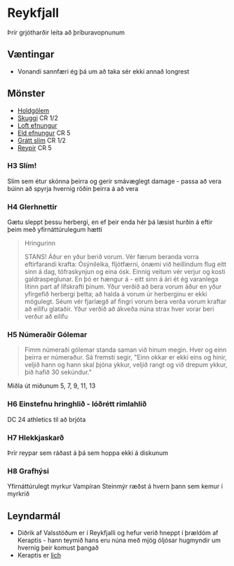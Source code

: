 # Reykfjall

Þrír grjótharðir leita að þríburavopnunum

## Væntingar
- Vonandi sannfæri ég þá um að taka sér ekki annað longrest

## Mönster
- [Holdgólem](https://www.dndbeyond.com/monsters/16863-flesh-golem)
- [Skuggi](https://www.dndbeyond.com/monsters/17010-shadow) CR 1/2
- [Loft efnungur](https://www.dndbeyond.com/monsters/16774-air-elemental)
- [Eld efnungur](https://www.dndbeyond.com/monsters/16861-fire-elemental) CR 5
- [Grátt slím](https://www.dndbeyond.com/monsters/16909-gray-ooze) CR 1/2
- [Reypir](https://www.dndbeyond.com/monsters/16999-roper) CR 5

### H3 Slím!
Slím sem étur skónna þeirra og gerir smávæglegt damage - passa að vera búinn að 
spyrja hvernig röðin þeirra á að vera

### H4 Glerhnettir
Gætu sleppt þessu herbergi, en ef þeir enda hér þá læsist hurðin á eftir þeim 
með yfirnáttúrulegum hætti

> Hringurinn
> 
> STANS! Áður en yður berið vorum. Vér færum beranda vorra eftirfarandi krafta:
> Ósýnileika, fljótfærni, ónæmi við heillindum flug eitt sinn á dag, 
> töfraskynjun og eina ósk. Einnig veitum vér verjur og kosti galdraspeglunar. 
> En þó er hængur á - eitt sinn á ári ét ég varanlega lítinn part af lífskrafti 
> þínum. Yður verðið að bera vorum áður en yður yfirgefið herbergi þetta; að 
> halda á vorum úr herberginu er ekki mögulegt. Séum vér fjarlægð af fingri 
> vorum bera verða vorum kraftar að eilífu glataðir. Yður verðið að ákveða núna
> strax hver vorar beri verður að eilífu

### H5 Númeraðir Gólemar

> Fimm númeraði gólemar standa saman við hinum megin. Hver og einn þeirra er 
> númeraður. Sá fremsti segir, "Einn okkar er ekki eins og 
> hinir, veljið hann og hann skal þjóna ykkur, veljið rangt og við drepum 
> ykkur, þið hafið 30 sekúndur."

Miðla út miðunum 5, 7, 9, 11, 13

### H6 Einstefnu hringhlið - lóðrétt rimlahlið
DC 24 athletics til að brjóta

### H7 Hlekkjaskarð
Þrír reypar sem ráðast á þá sem hoppa ekki á diskunum

### H8 Grafhýsi
Yfirnáttúrulegt myrkur Vampíran Steinmýr ræðst á hvern þann sem kemur í myrkrið

### 


## Leyndarmál
- Diðrik af Valsstöðum er í Reykfjalli og hefur verið hneppt í þrældóm
  af Keraptis - hann teymið hans eru núna með mjög óljósar hugmyndir um 
  hvernig þeir komust þangað 
- Keraptis er [lich](https://www.dndbeyond.com/monsters/16943-lich)

